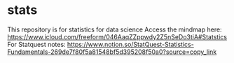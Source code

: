 # stats
This repository is for statistics for data science
Access the mindmap here:
https://www.icloud.com/freeform/046AaqZZppwdy2Z5nSeDo3tiA#Statstics
For Statquest notes:
https://www.notion.so/StatQuest-Statistics-Fundamentals-269de7f80f5a81548bf5d395208f50a0?source=copy_link
